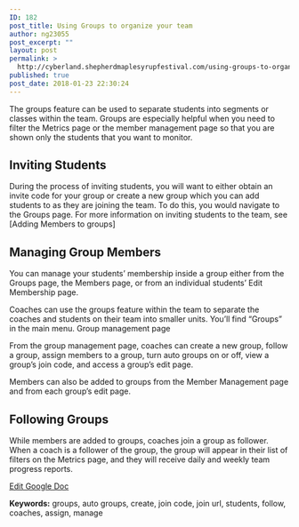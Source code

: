 ```yaml
---
ID: 182
post_title: Using Groups to organize your team
author: ng23055
post_excerpt: ""
layout: post
permalink: >
  http://cyberland.shepherdmaplesyrupfestival.com/using-groups-to-organize-your-team
published: true
post_date: 2018-01-23 22:30:24
---
```

<p>The groups feature can be used to separate students into segments or classes within the team. Groups are especially helpful when you need to filter the Metrics page or the member management page so that you are shown only the students that you want to monitor.</p>
<h2>Inviting Students</h2>
<p>During the process of inviting students, you will want to either obtain an invite code for your group or create a new group which you can add students to as they are joining the team. To do this, you would navigate to the Groups page. For more information on inviting students to the team, see [Adding Members to groups]</p>
<h2>Managing Group Members</h2>
<p>You can manage your students’ membership inside a group either from the Groups page, the Members page, or from an individual students’ Edit Membership page.</p>
<p></p>
<p>Coaches can use the groups feature within the team to separate the coaches and students on their team into smaller units. You’ll find “Groups” in the main menu. Group management page</p>
<p>From the group management page, coaches can create a new group, follow a group, assign members to a group, turn auto groups on or off, view a group’s join code, and access a group’s edit page.</p>
<p>Members can also be added to groups from the Member Management page and from each group’s edit page.</p>
<h2>Following Groups</h2>
<p>While members are added to groups, coaches join a group as follower. When a coach is a follower of the group, the group will appear in their list of filters on the Metrics page, and they will receive daily and weekly team progress reports.</p>
<p></p>
<p><a href="https://docs.google.com/document/d/1fRAOz9q1sRPLnUbzviKRvqOXB3E4Uockn8MqGSt9cTA/edit?usp=sharing">Edit Google Doc</a></p>
<p></p>
<p><b>Keywords:</b> groups, auto groups, create, join code, join url, students, follow, coaches, assign, manage</p>
<p></p>